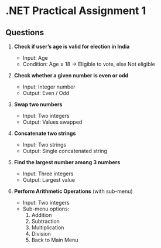 # .NET Practical Assignment 1

##  Questions

1. **Check if user’s age is valid for election in India**  
   - Input: Age  
   - Condition: Age ≥ 18 → Eligible to vote, else Not eligible  

2. **Check whether a given number is even or odd**  
   - Input: Integer number  
   - Output: Even / Odd  

3. **Swap two numbers**  
   - Input: Two integers  
   - Output: Values swapped  

4. **Concatenate two strings**  
   - Input: Two strings  
   - Output: Single concatenated string  

5. **Find the largest number among 3 numbers**  
   - Input: Three integers  
   - Output: Largest value  

6. **Perform Arithmetic Operations** (with sub-menu)  
   - Input: Two integers  
   - Sub-menu options:  
     1. Addition  
     2. Subtraction  
     3. Multiplication  
     4. Division  
     0. Back to Main Menu  
